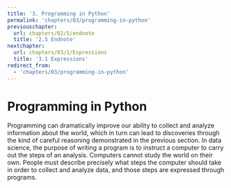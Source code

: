```yaml
---
title: '3. Programming in Python'
permalink: 'chapters/03/programming-in-python'
previouschapter:
  url: chapters/02/5/endnote
  title: '2.5 Endnote'
nextchapter:
  url: chapters/03/1/Expressions
  title: '3.1 Expressions'
redirect_from:
  - 'chapters/03/programming-in-python'
---
```

Programming in Python
=====================

Programming can dramatically improve our ability to collect and analyze information
about the world, which in turn can lead to discoveries through the kind of careful
reasoning demonstrated in the previous section. In data science, the purpose of
writing a program is to instruct a computer to carry out the steps of an analysis.
Computers cannot study the world on their own. People must describe precisely what
steps the computer should take in order to collect and analyze data, and those steps
are expressed through programs.


